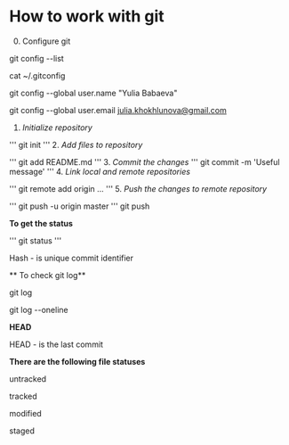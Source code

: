# **How to work with git**
0. Configure git

 git config --list
 
 cat ~/.gitconfig
 
 git config --global user.name "Yulia Babaeva"
 
 git config --global user.email julia.khokhlunova@gmail.com


1. _Initialize repository_

''' git init
'''
2. _Add files to repository_

''' git add README.md
'''
3. _Commit the changes_
''' git commit -m 'Useful message'
'''
4. _Link local and remote repositories_

'''  git remote add origin ...
'''
5. _Push the changes to remote repository_

''' git push -u origin master
'''
 git push

**To get the status**

''' git status
'''

Hash - is unique commit identifier

** To check git log**

git log

git log --oneline

**HEAD**

HEAD - is the last commit

**There are the following file statuses**

untracked

tracked

modified

staged
